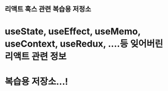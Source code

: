 ## 리액트 훅스 관련 복습용 저정소

# useState, useEffect, useMemo, useContext, useRedux, ....등 잊어버린 리액트 관련 정보 
# 복습용 저장소...!
